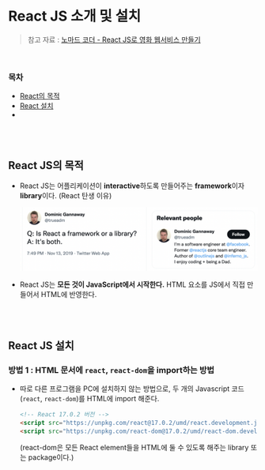 # React JS 소개 및 설치

> 참고 자료 : <a href="https://nomadcoders.co/react-for-beginners">노마드 코더 - React JS로 영화 웹서비스 만들기</a>

<br/>

### 목차

- <a href="https://github.com/SangYoonLee1231/TIL/blob/main/React%20JS/about_react.md#react%EC%9D%98-%EB%AA%A9%EC%A0%81">React의 목적</a>
- <a href="https://github.com/SangYoonLee1231/TIL/blob/main/React%20JS/about_react.md#react-%EC%84%A4%EC%B9%98">React 설치</a>
- <a href=""></a>

<br/><br/>

## React JS의 목적

- React JS는 어플리케이션이 <strong>interactive</strong>하도록 만들어주는 <strong>framework</strong>이자 <strong>library</strong>이다. (React 탄생 이유)

  <img src="img/react-is-both.png" width="650">

- React JS는 <strong>모든 것이 JavaScript에서 시작한다.</strong> HTML 요소를 JS에서 직접 만들어서 HTML에 반영한다.

<br/><br/>

## React JS 설치

### 방법 1 : HTML 문서에 <code>react</code>, <code>react-dom</code>을 import하는 방법

- 따로 다른 프로그램을 PC에 설치하지 않는 방법으로, 두 개의 Javascript 코드(<code>react</code>, <code>react-dom</code>)를 HTML에 import 해준다.

  ```html
  <!-- React 17.0.2 버전 -->
  <script src="https://unpkg.com/react@17.0.2/umd/react.development.js"></script>
  <script src="https://unpkg.com/react-dom@17.0.2/umd/react-dom.development.js"></script>
  ```

  (react-dom은 모든 React element들을 HTML에 둘 수 있도록 해주는 library 또는 package이다.)

<br/><br/>

##
